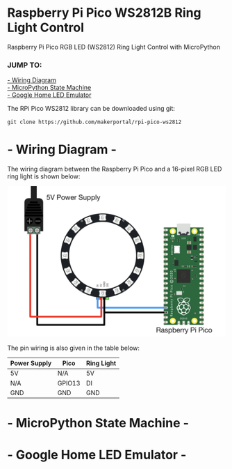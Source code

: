# Raspberry Pi Pico WS2812B Ring Light Control
Raspberry Pi Pico RGB LED (WS2812) Ring Light Control with MicroPython 

### JUMP TO:
<a href="#start">- Wiring Diagram</a><br>
<a href="#state">- MicroPython State Machine</a><br>
<a href="#google">- Google Home LED Emulator </a><br>

The RPi Pico WS2812 library can be downloaded using git:

    git clone https://github.com/makerportal/rpi-pico-ws2812

<a id="start"></a>
# - Wiring Diagram -
The wiring diagram between the Raspberry Pi Pico and a 16-pixel RGB LED ring light is shown below:

![Wiring Diagram](./images/rpi_pico_w_power_supply_WS2812_ring_white.jpg)

The pin wiring is also given in the table below:

| Power Supply | Pico | Ring Light |
| --- | --- | --- |
| 5V | N/A | 5V |
| N/A | GPIO13 | DI | 
| GND | GND | GND |

<a id="state"></a>
# - MicroPython State Machine -

<a id="google"></a>
# - Google Home LED Emulator -
